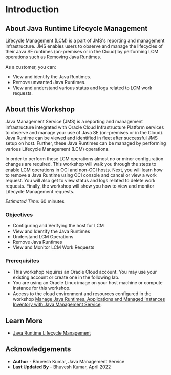 # Introduction

## About Java Runtime Lifecycle Management

Lifecycle Management (LCM) is a part of JMS's reporting and management infrastructure. JMS enables users to observe and manage the lifecycles of their Java SE runtimes (on-premises or in the Cloud) by performing LCM operations such as Removing Java Runtimes.

As a customer, you can:
  * View and identify the Java Runtimes.
  * Remove unwanted Java Runtimes.
  * View and understand various status and logs related to LCM work requests.

## About this Workshop

Java Management Service (JMS) is a reporting and management infrastructure integrated with Oracle Cloud Infrastructure Platform services to observe and manage your use of Java SE (on-premises or in the Cloud). Java Runtime can be viewed and identified in fleet after successful JMS setup on host. Further, these Java Runtimes can be managed by performing various Lifecycle Management (LCM) operations.

In order to perform these LCM operations almost no or minor configuration changes are required. This workshop will walk you through the steps to enable LCM operations in OCI and non-OCI hosts. Next, you will learn how to remove a Java Runtime using OCI console and cancel or view a work request. You will also get to view status and logs related to delete work requests. Finally, the workshop will show you how to view and monitor Lifecycle Management requests.

_Estimated Time:_ 60 minutes

### Objectives

* Configuring and Verifying the host for LCM
* View and Identify the Java Runtimes
* Understand LCM Operations
* Remove Java Runtimes
* View and Monitor LCM Work Requests


### Prerequisites

  * This workshop requires an Oracle Cloud account. You may use your existing account or create one in the following lab.
  * You are using an Oracle Linux image on your host machine or compute instance for this workshop.
  * Access to the cloud environment and resources configured in the workshop [Manage Java Runtimes, Applications and Managed Instances Inventory with Java Management Service](https://apexapps.oracle.com/pls/apex/dbpm/r/livelabs/view-workshop?wid=912).

## Learn More

* [Java Runtime Lifecycle Management](https://docs.oracle.com/en-us/iaas/jms/doc/java-runtime-lifecycle-management.html)

## Acknowledgements
* **Author** - Bhuvesh Kumar, Java Management Service
* **Last Updated By** - Bhuvesh Kumar, April 2022
